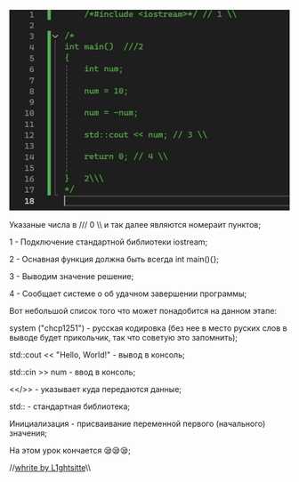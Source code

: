 ![Тут код](https://github.com/L1ghtsitte/CPP/blob/main/lessons/lesson%201/lesson-1.png)


Указаные числа в /// 0 \\\ и так далее являются номераит пунктов;


1 - Подключение стандартной библиотеки iostream;

2 - Оснавная функция должна быть всегда int main(){};

3 - Выводим значение решение;

4 - Сообщает системе о об удачном завершении программы;

Вот небольшой список того что может понадобится на данном этапе:

system ("chcp1251") - русская кодировка (без нее в место руских слов в выводе будет прикольчик, так что советую это запомнить);

std::cout << "Hello, World!" - вывод в консоль;

std::cin >> num - ввод в консоль;

<</>> - указывает куда передаются данные;

std:: - стандартная библиотека;

Инициализация - присваивание переменной первого (начального) значения;

На этом урок кончается 😪😪😪;

//[whrite by L1ghtsitte](https://github.com/L1ghtsitte/CPP)\\\
